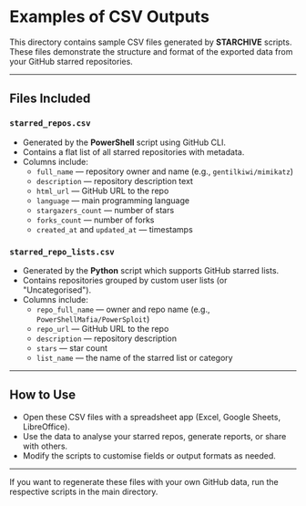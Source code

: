 # Examples of CSV Outputs

This directory contains sample CSV files generated by **STARCHIVE** scripts. These files demonstrate the structure and format of the exported data from your GitHub starred repositories.

---

## Files Included

### `starred_repos.csv`

- Generated by the **PowerShell** script using GitHub CLI.
- Contains a flat list of all starred repositories with metadata.
- Columns include:
  - `full_name` — repository owner and name (e.g., `gentilkiwi/mimikatz`)
  - `description` — repository description text
  - `html_url` — GitHub URL to the repo
  - `language` — main programming language
  - `stargazers_count` — number of stars
  - `forks_count` — number of forks
  - `created_at` and `updated_at` — timestamps

### `starred_repo_lists.csv`

- Generated by the **Python** script which supports GitHub starred lists.
- Contains repositories grouped by custom user lists (or "Uncategorised").
- Columns include:
  - `repo_full_name` — owner and repo name (e.g., `PowerShellMafia/PowerSploit`)
  - `repo_url` — GitHub URL to the repo
  - `description` — repository description
  - `stars` — star count
  - `list_name` — the name of the starred list or category

---

## How to Use

- Open these CSV files with a spreadsheet app (Excel, Google Sheets, LibreOffice).
- Use the data to analyse your starred repos, generate reports, or share with others.
- Modify the scripts to customise fields or output formats as needed.

---

If you want to regenerate these files with your own GitHub data, run the respective scripts in the main directory.
